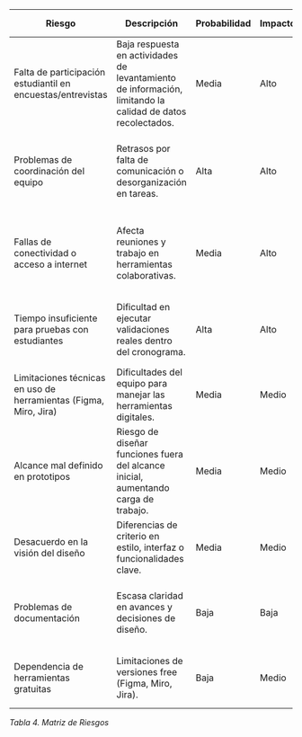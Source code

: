 | **Riesgo** | **Descripción** | **Probabilidad** | **Impacto** | **Nivel** | **Estrategia de Mitigación** |
|------------|-----------------|------------------|-------------|-----------|-------------------------------|
| Falta de participación estudiantil en encuestas/entrevistas | Baja respuesta en actividades de levantamiento de información, limitando la calidad de datos recolectados. | Media | Alto | Alto | Incentivar con recordatorios, encuestas cortas, usar varios canales (WhatsApp, correo, grupos universitarios). |
| Problemas de coordinación del equipo | Retrasos por falta de comunicación o desorganización en tareas. | Alta | Alto | Alto | Uso disciplinado de Scrum (Daily Meetings), registro en Jira/Notion, roles y responsabilidades claras. |
| Fallas de conectividad o acceso a internet | Afecta reuniones y trabajo en herramientas colaborativas. | Media | Alto | Alto | Planificar reuniones con grabación/resumen, asignar backups, trabajar en horarios con mejor conexión. |
| Tiempo insuficiente para pruebas con estudiantes | Dificultad en ejecutar validaciones reales dentro del cronograma. | Alta | Alto | Alto | Pruebas rápidas con grupo piloto (5-10 estudiantes), priorizar feedback de módulos críticos. |
| Limitaciones técnicas en uso de herramientas (Figma, Miro, Jira) | Dificultades del equipo para manejar las herramientas digitales. | Media | Medio | Medio | Capacitación básica, tutoriales, dividir responsabilidades según fortalezas. |
| Alcance mal definido en prototipos | Riesgo de diseñar funciones fuera del alcance inicial, aumentando carga de trabajo. | Media | Medio | Medio | Validar backlog, priorizar MVP (registro, subida de archivos, muro social). |
| Desacuerdo en la visión del diseño | Diferencias de criterio en estilo, interfaz o funcionalidades clave. | Media | Medio | Medio | Sesiones de co-creación en Miro, votación interna, Product Owner como decisor final. |
| Problemas de documentación | Escasa claridad en avances y decisiones de diseño. | Baja | Baja | Baja | Uso de Notion como repositorio central, responsable de documentación por sprint. |
| Dependencia de herramientas gratuitas | Limitaciones de versiones free (Figma, Miro, Jira). | Baja | Medio | Bajo | Optimizar funciones gratuitas; prever inversión mínima si es necesario. |

*Tabla 4. Matriz de Riesgos*